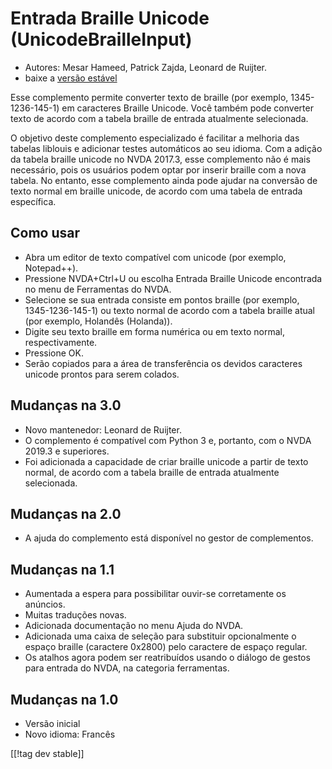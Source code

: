 # Entrada Braille Unicode (UnicodeBrailleInput) #

* Autores: Mesar Hameed, Patrick Zajda, Leonard de Ruijter.
* baixe a [versão estável][1]

Esse complemento permite converter texto de braille (por exemplo,
1345-1236-145-1) em caracteres Braille Unicode. Você também pode converter
texto de acordo com a tabela braille de entrada atualmente selecionada.

O objetivo deste complemento especializado é facilitar a melhoria das
tabelas liblouis e adicionar testes automáticos ao seu idioma. Com a adição
da tabela braille unicode no NVDA 2017.3, esse complemento não é mais
necessário, pois os usuários podem optar por inserir braille com a nova
tabela. No entanto, esse complemento ainda pode ajudar na conversão de texto
normal em braille unicode, de acordo com uma tabela de entrada específica.

## Como usar

* Abra um editor de texto compatível com unicode (por exemplo, Notepad++).
* Pressione NVDA+Ctrl+U ou escolha Entrada Braille Unicode encontrada no
  menu de Ferramentas do NVDA.
* Selecione se sua entrada consiste em pontos braille (por exemplo,
  1345-1236-145-1) ou texto normal de acordo com a tabela braille atual (por
  exemplo, Holandês (Holanda)).
* Digite seu texto braille em forma numérica ou em texto normal,
  respectivamente.
* Pressione OK.
* Serão copiados para a área de transferência os devidos caracteres unicode
  prontos para serem colados.

## Mudanças na 3.0

* Novo mantenedor: Leonard de Ruijter.
* O complemento é compatível com Python 3 e, portanto, com o NVDA 2019.3 e
  superiores.
* Foi adicionada a capacidade de criar braille unicode a partir de texto
  normal, de acordo com a tabela braille de entrada atualmente selecionada.

## Mudanças na 2.0

* A ajuda do complemento está disponível no gestor de complementos.

## Mudanças na 1.1 ##

* Aumentada a espera para possibilitar ouvir-se corretamente os anúncios.
* Muitas traduções novas.
* Adicionada documentação no menu Ajuda do NVDA.
* Adicionada uma caixa de seleção para substituir opcionalmente o espaço
  braille (caractere 0x2800) pelo caractere de espaço regular.
* Os atalhos agora podem ser reatribuídos usando o diálogo de gestos para
  entrada do NVDA, na categoria ferramentas.

## Mudanças na 1.0 ##

* Versão inicial
* Novo idioma: Francês

[[!tag dev stable]]

[1]: https://addons.nvda-project.org/files/get.php?file=ubi
